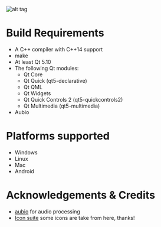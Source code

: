 ![alt tag](https://i.imgur.com/M9HlvZR.png)


# Build Requirements

* A C++ compiler with C++14 support
* make
* At least Qt 5.10
* The following Qt modules:
	- Qt Core 
	- Qt Quick (qt5-declarative)
	- Qt QML
	- Qt Widgets
	- Qt Quick Controls 2 (qt5-quickcontrols2)
	- Qt Multimedia (qt5-multimedia)
* Aubio

# Platforms supported

* Windows
* Linux
* Mac
* Android 

# Acknowledgements & Credits
- [aubio](https://github.com/aubio/aubio) for audio processing
- [Icon suite](https://www.flaticon.com/packs/music-festival) some icons are take from here, thanks!

